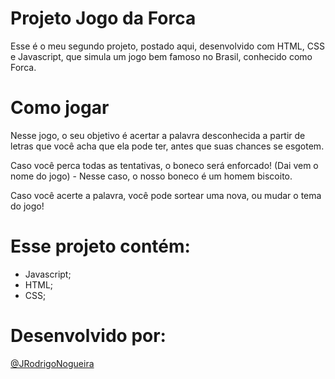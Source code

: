 # Projeto Jogo da Forca

Esse é o meu segundo projeto, postado aqui, desenvolvido com HTML, CSS e Javascript, que simula um jogo bem famoso no Brasil, conhecido como Forca.


# Como jogar

Nesse jogo, o seu objetivo é acertar a palavra desconhecida a partir de letras que você acha que ela pode ter, antes que suas chances se esgotem.

Caso você perca todas as tentativas, o boneco será enforcado! (Dai vem o nome do jogo) - Nesse caso, o nosso boneco é um homem biscoito.

Caso você acerte a palavra, você pode sortear uma nova, ou mudar o tema do jogo!

# Esse projeto contém:

- Javascript;
- HTML;
- CSS;


# Desenvolvido por:

[@JRodrigoNogueira](https://github.com/JRodrigoNogueira)
